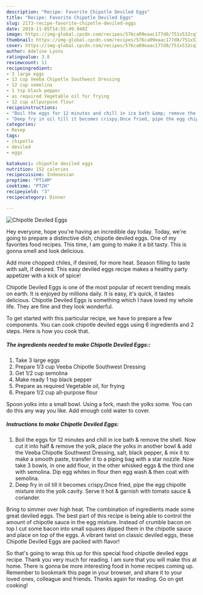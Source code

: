 ```yaml
---
description: "Recipe: Favorite Chipotle Deviled Eggs"
title: "Recipe: Favorite Chipotle Deviled Eggs"
slug: 2173-recipe-favorite-chipotle-deviled-eggs
date: 2019-11-05T14:55:49.940Z
image: https://img-global.cpcdn.com/recipes/576ca09eaac177d8/751x532cq70/chipotle-deviled-eggs-recipe-main-photo.jpg
thumbnail: https://img-global.cpcdn.com/recipes/576ca09eaac177d8/751x532cq70/chipotle-deviled-eggs-recipe-main-photo.jpg
cover: https://img-global.cpcdn.com/recipes/576ca09eaac177d8/751x532cq70/chipotle-deviled-eggs-recipe-main-photo.jpg
author: Adeline Lyons
ratingvalue: 3.8
reviewcount: 11
recipeingredient:
- 3 large eggs
- 13 cup Veeba Chipotle Southwest Dressing
- 12 cup semolina
- 1 tsp black pepper
- as required Vegetable oil for frying
- 12 cup allpurpose flour
recipeinstructions:
- "Boil the eggs for 12 minutes and chill in ice bath &amp; remove the shell. Now cut it into half &amp; remove the yolk, place the yolks in another bowl &amp; add the Veeba Chipotle Southwest Dressing, salt, black pepper, &amp; mix it to make a smooth paste, transfer it to a piping bag with a star nozzle. Now take 3 bowls, in one add flour, in the other whisked eggs &amp; the third one with semolina. Dip egg whites in flour then egg wash &amp; then coat with semolina."
- "Deep fry in oil till it becomes crispy.Once fried, pipe the egg chipotle mixture into the yolk cavity. Serve it hot &amp; garnish with tomato sauce &amp; coriander."
categories:
- Resep
tags:
- chipotle
- deviled
- eggs

katakunci: chipotle deviled eggs
nutrition: 152 calories
recipecuisine: Indonesian
preptime: "PT14M"
cooktime: "PT2H"
recipeyield: "3"
recipecategory: Dinner

---
```



![Chipotle Deviled Eggs](https://img-global.cpcdn.com/recipes/576ca09eaac177d8/751x532cq70/chipotle-deviled-eggs-recipe-main-photo.jpg)

Hey everyone, hope you're having an incredible day today. Today, we're going to prepare a distinctive dish, chipotle deviled eggs. One of my favorites food recipes. This time, I am going to make it a bit tasty. This is gonna smell and look delicious.

Add more chopped chiles, if desired, for more heat. Season filling to taste with salt, if desired. This easy deviled eggs recipe makes a healthy party appetizer with a kick of spice!

Chipotle Deviled Eggs is one of the most popular of recent trending meals on earth. It is enjoyed by millions daily. It is easy, it's quick, it tastes delicious. Chipotle Deviled Eggs is something which I have loved my whole life. They are fine and they look wonderful.


To get started with this particular recipe, we have to prepare a few components. You can cook chipotle deviled eggs using 6 ingredients and 2 steps. Here is how you cook that.

##### The ingredients needed to make Chipotle Deviled Eggs::

1. Take 3 large eggs
1. Prepare 1/3 cup Veeba Chipotle Southwest Dressing
1. Get 1/2 cup semolina
1. Make ready 1 tsp black pepper
1. Prepare as required Vegetable oil, for frying
1. Prepare 1/2 cup all-purpose flour


Spoon yolks into a small bowl. Using a fork, mash the yolks some. You can do this any way you like. Add enough cold water to cover. 

##### Instructions to make Chipotle Deviled Eggs:

1. Boil the eggs for 12 minutes and chill in ice bath &amp; remove the shell. Now cut it into half &amp; remove the yolk, place the yolks in another bowl &amp; add the Veeba Chipotle Southwest Dressing, salt, black pepper, &amp; mix it to make a smooth paste, transfer it to a piping bag with a star nozzle. Now take 3 bowls, in one add flour, in the other whisked eggs &amp; the third one with semolina. Dip egg whites in flour then egg wash &amp; then coat with semolina.
1. Deep fry in oil till it becomes crispy.Once fried, pipe the egg chipotle mixture into the yolk cavity. Serve it hot &amp; garnish with tomato sauce &amp; coriander.


Bring to simmer over high heat. The combination of ingredients made some great deviled eggs. The best part of this recipe is being able to control the amount of chipotle sauce in the egg mixture. Instead of crumble bacon on top I cut some bacon into small squares dipped them in the chipotle sauce and place on top of the eggs. A vibrant twist on classic deviled eggs, these Chipotle Deviled Eggs are packed with flavor! 

So that's going to wrap this up for this special food chipotle deviled eggs recipe. Thank you very much for reading. I am sure that you will make this at home. There is gonna be more interesting food in home recipes coming up. Remember to bookmark this page in your browser, and share it to your loved ones, colleague and friends. Thanks again for reading. Go on get cooking!
